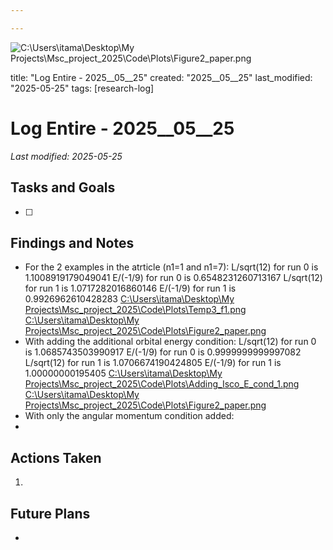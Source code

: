 ```yaml
---

---
```

![C:\Users\itama\Desktop\My Projects\Msc_project_2025\Code\Plots\Figure2_paper.png](file:///c%3A/Users/itama/Desktop/My%20Projects/Msc_project_2025/Code/Plots/Figure2_paper.png)

title: "Log Entire - 2025__05__25"
created: "2025__05__25"
last_modified: "2025-05-25"
tags: [research-log]



# Log Entire - 2025__05__25  
_Last modified: 2025-05-25_

## Tasks and Goals
- [ ] 

## Findings and Notes
-  For the 2 examples in the atrticle (n1=1 and n1=7):
L/sqrt(12) for run 0 is 1.1008919179049041
E/(-1/9) for run 0 is 0.6548231260713167
L/sqrt(12) for run 1 is 1.0717282016860146
E/(-1/9) for run 1 is 0.9926962610428283
[C:\Users\itama\Desktop\My Projects\Msc_project_2025\Code\Plots\Temp3_f1.png](file:///c%3A/Users/itama/Desktop/My%20Projects/Msc_project_2025/Code/Plots/Temp3_f1.png)
[C:\Users\itama\Desktop\My Projects\Msc_project_2025\Code\Plots\Figure2_paper.png](file:///c%3A/Users/itama/Desktop/My%20Projects/Msc_project_2025/Code/Plots/Figure2_paper.png)
- With adding the additional orbital energy condition:
L/sqrt(12) for run 0 is 1.0685743503990917
E/(-1/9) for run 0 is 0.9999999999997082
L/sqrt(12) for run 1 is 1.0706674190424805
E/(-1/9) for run 1 is 1.00000000195405
[C:\Users\itama\Desktop\My Projects\Msc_project_2025\Code\Plots\Adding_Isco_E_cond_1.png](file:///c%3A/Users/itama/Desktop/My%20Projects/Msc_project_2025/Code/Plots/Adding_Isco_E_cond_1.png)
[C:\Users\itama\Desktop\My Projects\Msc_project_2025\Code\Plots\Figure2_paper.png](file:///c%3A/Users/itama/Desktop/My%20Projects/Msc_project_2025/Code/Plots/Figure2_paper.png)
- With only the angular momentum condition added:
- 
## Actions Taken
1. 

## Future Plans
- 
